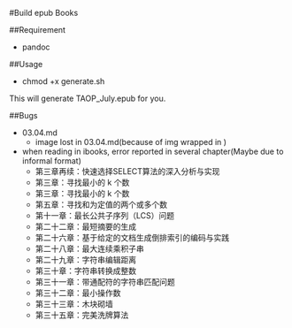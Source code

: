 #Build epub Books

##Requirement
*	pandoc

##Usage
*	chmod +x generate.sh

This will generate TAOP_July.epub for you.



##Bugs
*	03.04.md
	* image lost in 03.04.md(because of img wrapped in <img>)
*	when reading in ibooks, error reported in several chapter(Maybe due to informal format)
	* 	第三章再续：快速选择SELECT算法的深入分析与实现
	*	第三章：寻找最小的 k 个数
	*	第三章：寻找最小的 k 个数
	*	第五章：寻找和为定值的两个或多个数
	*	第十一章：最长公共子序列（LCS）问题
	*	第二十二章：最短摘要的生成
	*	第二十六章：基于给定的文档生成倒排索引的编码与实践
	*	第二十八章：最大连续乘积子串
	*	第二十九章：字符串编辑距离
	*	第三十章：字符串转换成整数
	*	第三十一章：带通配符的字符串匹配问题
	*	第三十二章：最小操作数
	*	第三十三章：木块砌墙
	*	第三十五章：完美洗牌算法
	